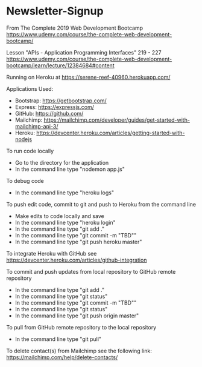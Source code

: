 # Newsletter-Signup

From The Complete 2019 Web Development Bootcamp
https://www.udemy.com/course/the-complete-web-development-bootcamp/

Lesson "APIs - Application Programming Interfaces"
219 - 227
https://www.udemy.com/course/the-complete-web-development-bootcamp/learn/lecture/12384684#content

Running on Heroku at https://serene-reef-40960.herokuapp.com/

Applications Used:
- Bootstrap: https://getbootstrap.com/
- Express: https://expressjs.com/
- GitHub: https://github.com/
- Mailchimp: https://mailchimp.com/developer/guides/get-started-with-mailchimp-api-3/
- Heroku: https://devcenter.heroku.com/articles/getting-started-with-nodejs

To run code locally
- Go to the directory for the application
- In the command line type "nodemon app.js"

To debug code
- In the command line type "heroku logs"

To push edit code, commit to git and push to Heroku from the command line
- Make edits to code locally and save
- In the command line type "heroku login"
- In the command line type "git add ."
- In the command line type "git commit -m "TBD""
- In the command line type "git push heroku master"

To integrate Heroku with GitHub see https://devcenter.heroku.com/articles/github-integration

To commit and push updates from local repository to GitHub remote repository
- In the command line type "git add ."
- In the command line type "git status"
- In the command line type "git commit -m "TBD""
- In the command line type "git status"
- In the command line type "git push origin master"

To pull from GitHub remote repository to the local repository
- In the command line type "git pull"

To delete contact(s) from Mailchimp see the following link: https://mailchimp.com/help/delete-contacts/
